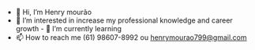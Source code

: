 - 👋 Hi, I’m Henry mourão 
- 👀 I’m interested in 
increase my professional knowledge and career growth  - 🌱 I’m currently learning
- 📫 How to reach me (61) 98607-8992 ou henrymourao799@gmail.com 

<!---
Henry020/Henry020 is a ✨ special ✨ repository because its `README.md` (this file) appears on your GitHub profile.
You can click the Preview link to take a look at your changes.
--->
